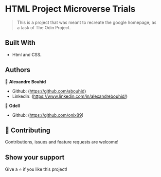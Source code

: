 # HTML Project Microverse Trials

> This is a project that was meant to recreate the google homepage, as a task of The Odin Project.

## Built With

- Html and CSS.


## Authors

👤 **Alexandre Bouhid**

- Github: (https://github.com/abouhid)
- Linkedin: (https://www.linkedin.com/in/alexandrebouhid/)

👤 **Odell**

- Github: (https://github.com/onix89)

## 🤝 Contributing

Contributions, issues and feature requests are welcome!


## Show your support

Give a ⭐️ if you like this project!
